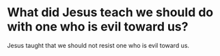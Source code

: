 # What did Jesus teach we should do with one who is evil toward us?

Jesus taught that we should not resist one who is evil toward us.
